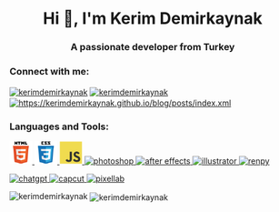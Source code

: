 <h1 align="center">Hi 👋, I'm Kerim Demirkaynak</h1>
<h3 align="center">A passionate developer from Turkey</h3>

<h3 align="left">Connect with me:</h3>
<p align="left">
<a href="https://instagram.com/kerimdemirkaynak" target="blank"><img align="center" src="https://raw.githubusercontent.com/rahuldkjain/github-profile-readme-generator/master/src/images/icons/Social/instagram.svg" alt="kerimdemirkaynak" height="30" width="40" /></a>
<a href="https://www.youtube.com/c/kerimdemirkaynak" target="blank"><img align="center" src="https://raw.githubusercontent.com/rahuldkjain/github-profile-readme-generator/master/src/images/icons/Social/youtube.svg" alt="kerimdemirkaynak" height="30" width="40" /></a>
<a href="/https://kerimdemirkaynak.github.io/blog/posts/index.xml" target="blank"><img align="center" src="https://raw.githubusercontent.com/rahuldkjain/github-profile-readme-generator/master/src/images/icons/Social/rss.svg" alt="https://kerimdemirkaynak.github.io/blog/posts/index.xml" height="30" width="40" /></a>
</p>

<h3 align="left">Languages and Tools:</h3>
<p align="left">
  <!-- HTML -->
  <a href="https://www.w3.org/html/" target="_blank" rel="noreferrer">
    <img src="https://raw.githubusercontent.com/devicons/devicon/master/icons/html5/html5-original-wordmark.svg" alt="html5" width="40" height="40"/>
  </a>
  
  <!-- CSS -->
  <a href="https://www.w3schools.com/css/" target="_blank" rel="noreferrer">
    <img src="https://raw.githubusercontent.com/devicons/devicon/master/icons/css3/css3-original-wordmark.svg" alt="css3" width="40" height="40"/>
  </a>
  
  <!-- JavaScript -->
  <a href="https://developer.mozilla.org/en-US/docs/Web/JavaScript" target="_blank" rel="noreferrer">
    <img src="https://raw.githubusercontent.com/devicons/devicon/master/icons/javascript/javascript-original.svg" alt="javascript" width="40" height="40"/>
  </a>
  
  <!-- Adobe Photoshop -->
  <a href="https://www.photoshop.com/en" target="_blank" rel="noreferrer">
    <img src="https://upload.wikimedia.org/wikipedia/commons/a/af/Adobe_Photoshop_CC_icon.svg" alt="photoshop" width="40" height="40"/>
  </a>

  <!-- Adobe After Effects -->
  <a href="https://www.adobe.com/products/aftereffects.html" target="_blank" rel="noreferrer">
    <img src="https://upload.wikimedia.org/wikipedia/commons/c/cb/Adobe_After_Effects_CC_icon.svg" alt="after effects" width="40" height="40"/>
  </a>

  <!-- Adobe Illustrator -->
  <a href="https://www.adobe.com/in/products/illustrator.html" target="_blank" rel="noreferrer">
    <img src="https://upload.wikimedia.org/wikipedia/commons/f/fb/Adobe_Illustrator_CC_icon.svg" alt="illustrator" width="40" height="40"/>
  </a>
  
  <!-- Ren'Py -->
  <a href="https://www.renpy.org/" target="_blank" rel="noreferrer">
    <img src="https://upload.wikimedia.org/wikipedia/commons/7/7e/Ren%E2%80%99Py_Logo_6-13-6_200x307px.png" alt="renpy" width="40" height="40"/>
  </a>
</p>

 <!-- ChatGPT -->
  <a href="https://openai.com/chatgpt" target="_blank" rel="noreferrer">
    <img src="https://upload.wikimedia.org/wikipedia/commons/0/04/ChatGPT_logo.svg" alt="chatgpt" width="40" height="40"/>
  </a>

  <!-- CapCut -->
  <a href="https://www.capcut.com/" target="_blank" rel="noreferrer">
    <img src="https://github.com/user-attachments/assets/d2ee3f01-c77d-4a3b-9c2e-f43c6dabea13" alt="capcut" width="40" height="40"/>
  </a>

  <!-- Pixellab -->
  <a href="https://play.google.com/store/apps/details?id=com.imaginstudio.imagetools.pixellab&hl=tr" target="_blank" rel="noreferrer">
    <img src="https://github.com/user-attachments/assets/e7d46fa5-4a6d-4b61-bcbd-71969d83fd6e" alt="pixellab" width="40" height="40"/>
  </a>
</p>


<p><img align="left" src="https://github-readme-stats.vercel.app/api/top-langs?username=kerimdemirkaynak&show_icons=true&locale=en&layout=compact" alt="kerimdemirkaynak" /></p>

<p>&nbsp;<img align="center" src="https://github-readme-stats.vercel.app/api?username=kerimdemirkaynak&show_icons=true&locale=en" alt="kerimdemirkaynak" /></p>
